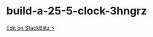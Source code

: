 # build-a-25-5-clock-3hngrz

[Edit on StackBlitz ⚡️](https://stackblitz.com/edit/build-a-25-5-clock-3hngrz)